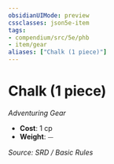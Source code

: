 ```yaml
---
obsidianUIMode: preview
cssclasses: json5e-item
tags:
- compendium/src/5e/phb
- item/gear
aliases: ["Chalk (1 piece)"]
---
```

# Chalk (1 piece)
*Adventuring Gear*  

- **Cost**: 1 cp
- **Weight**: ⏤

*Source: SRD / Basic Rules*